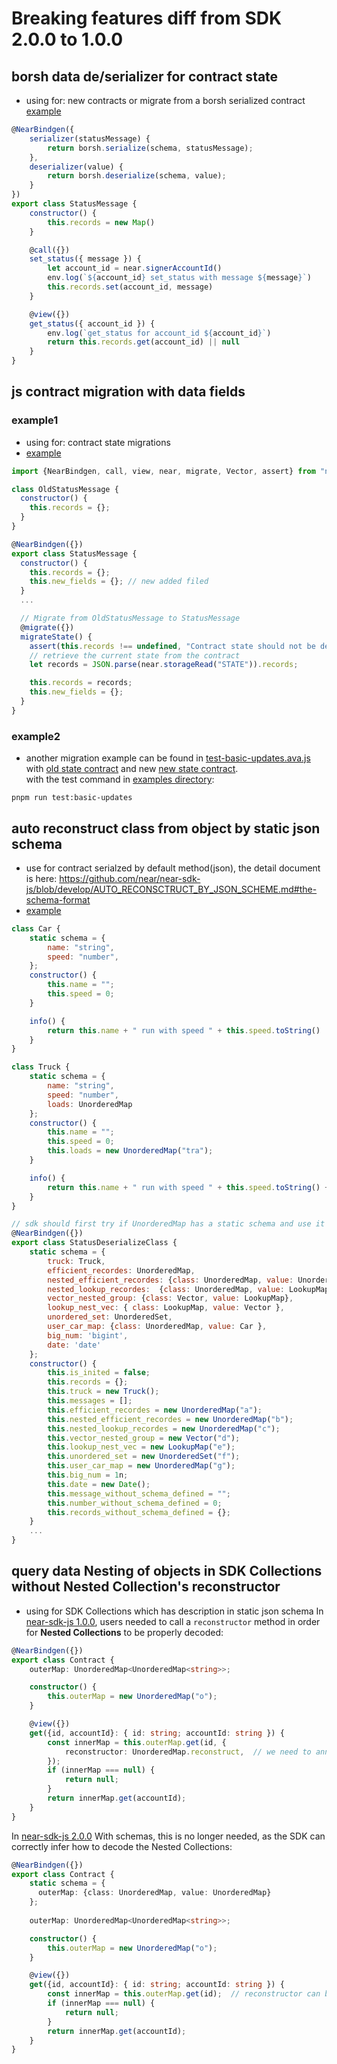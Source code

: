 # Breaking features diff from SDK 2.0.0 to 1.0.0
## borsh data de/serializer for contract state
* using for: new contracts or migrate from a borsh serialized contract
[example](https://github.com/near/near-sdk-js/blob/develop/examples/src/status-message-borsh.js)
```js
@NearBindgen({
    serializer(statusMessage) {
        return borsh.serialize(schema, statusMessage);
    },
    deserializer(value) {
        return borsh.deserialize(schema, value);
    }
})
export class StatusMessage {
    constructor() {
        this.records = new Map()
    }

    @call({})
    set_status({ message }) {
        let account_id = near.signerAccountId()
        env.log(`${account_id} set_status with message ${message}`)
        this.records.set(account_id, message)
    }

    @view({})
    get_status({ account_id }) {
        env.log(`get_status for account_id ${account_id}`)
        return this.records.get(account_id) || null
    }
}
```

## js contract migration with data fields
### example1
* using for: contract state migrations
* [example](https://github.com/near/near-sdk-js/blob/develop/examples/src/status-message-migrate-add-field.js)
```js
import {NearBindgen, call, view, near, migrate, Vector, assert} from "near-sdk-js";

class OldStatusMessage {
  constructor() {
    this.records = {};
  }
}

@NearBindgen({})
export class StatusMessage {
  constructor() {
    this.records = {};
    this.new_fields = {}; // new added filed
  }
  ...

  // Migrate from OldStatusMessage to StatusMessage
  @migrate({})
  migrateState() {
    assert(this.records !== undefined, "Contract state should not be deserialized in @migrate");
    // retrieve the current state from the contract
    let records = JSON.parse(near.storageRead("STATE")).records;

    this.records = records;
    this.new_fields = {};
  }
}
```
### example2
* another migration example can be found in [test-basic-updates.ava.js](https://github.com/near/near-sdk-js/blob/feat-migrate-example/examples/__tests__/test-basic-updates.ava.js) with [old state contract](https://github.com/near/near-sdk-js/blob/feat-migrate-example/examples/src/basic-updates-base.js) and new [new state contract](https://github.com/fospring/near-sdk-js/blob/feat-migrate-example/examples/src/basic-updates-update.js).  
with the test command in [examples directory](./examples):
```shell
pnpm run test:basic-updates
```

## auto reconstruct class from object by static json schema
* use for contract serialzed by default method(json), the detail document is here: https://github.com/near/near-sdk-js/blob/develop/AUTO_RECONSCTRUCT_BY_JSON_SCHEME.md#the-schema-format
* [example](https://github.com/near/near-sdk-js/blob/develop/examples/src/status-deserialize-class.js#L49)
```js
class Car {
    static schema = {
        name: "string",
        speed: "number",
    };
    constructor() {
        this.name = "";
        this.speed = 0;
    }

    info() {
        return this.name + " run with speed " + this.speed.toString()
    }
}

class Truck {
    static schema = {
        name: "string",
        speed: "number",
        loads: UnorderedMap
    };
    constructor() {
        this.name = "";
        this.speed = 0;
        this.loads = new UnorderedMap("tra");
    }

    info() {
        return this.name + " run with speed " + this.speed.toString() + " with loads length: " + this.loads.toArray().length;
    }
}

// sdk should first try if UnorderedMap has a static schema and use it to recursively decode.
@NearBindgen({})
export class StatusDeserializeClass {
    static schema = {
        truck: Truck,
        efficient_recordes: UnorderedMap,
        nested_efficient_recordes: {class: UnorderedMap, value: UnorderedMap},
        nested_lookup_recordes:  {class: UnorderedMap, value: LookupMap},
        vector_nested_group: {class: Vector, value: LookupMap},
        lookup_nest_vec: { class: LookupMap, value: Vector },
        unordered_set: UnorderedSet,
        user_car_map: {class: UnorderedMap, value: Car },
        big_num: 'bigint',
        date: 'date'
    };
    constructor() {
        this.is_inited = false;
        this.records = {};
        this.truck = new Truck();
        this.messages = [];
        this.efficient_recordes = new UnorderedMap("a");
        this.nested_efficient_recordes = new UnorderedMap("b");
        this.nested_lookup_recordes = new UnorderedMap("c");
        this.vector_nested_group = new Vector("d");
        this.lookup_nest_vec = new LookupMap("e");
        this.unordered_set = new UnorderedSet("f");
        this.user_car_map = new UnorderedMap("g");
        this.big_num = 1n;
        this.date = new Date();
        this.message_without_schema_defined = "";
        this.number_without_schema_defined = 0;
        this.records_without_schema_defined = {};
    }
    ...
}
```

## query data Nesting of objects in SDK Collections without Nested Collection's reconstructor
* using for SDK Collections which has description in static json schema
In [near-sdk-js 1.0.0](https://www.npmjs.com/package/near-sdk-js/v/1.0.0), users needed to call a `reconstructor` method in order for **Nested Collections** to be properly decoded:
```typescript
@NearBindgen({})
export class Contract {
    outerMap: UnorderedMap<UnorderedMap<string>>;

    constructor() {
        this.outerMap = new UnorderedMap("o");
    }

    @view({})
    get({id, accountId}: { id: string; accountId: string }) {
        const innerMap = this.outerMap.get(id, {
            reconstructor: UnorderedMap.reconstruct,  // we need to announce reconstructor explicit
        });
        if (innerMap === null) {
            return null;
        }
        return innerMap.get(accountId);
    }
}
```
In [near-sdk-js 2.0.0](https://www.npmjs.com/package/near-sdk-js/v/2.0.0) With schemas, this is no longer needed, as the SDK can correctly infer how to decode the Nested Collections:

```typescript
@NearBindgen({})
export class Contract {
    static schema = {
      outerMap: {class: UnorderedMap, value: UnorderedMap}
    };
    
    outerMap: UnorderedMap<UnorderedMap<string>>;

    constructor() {
        this.outerMap = new UnorderedMap("o");
    }

    @view({})
    get({id, accountId}: { id: string; accountId: string }) {
        const innerMap = this.outerMap.get(id);  // reconstructor can be infered from static schema
        if (innerMap === null) {
            return null;
        }
        return innerMap.get(accountId);
    }
}
```
